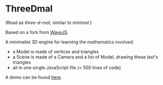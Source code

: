 # ThreeDmal

(Read as *three-d-mal*, similar to *minimal*.)

Based on a fork from [WaveJS](https://github.com/PlainConcepts/WaveJS/commit/1d1f3e8fb5b1a8e5ab01bea719f22e0cd3a2364d).

A minimalist 3D engine for learning the mathematics involved:
- a Model is made of vertices and triangles
- a Scene is made of a Camera and a list of Model, drawing these last's triangles
- all in one single JavaScript file (< 500 lines of code)

A demo can be found [here](index.html).
